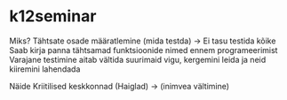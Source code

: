 # k12seminar

Miks?
  Tähtsate osade määratlemine (mida testda) -> Ei tasu testida kõike
  Saab kirja panna tähtsamad funktsioonide nimed ennem programeerimist
  Varajane testimine aitab vältida suurimaid vigu, kergemini leida ja neid kiiremini lahendada

Näide
  Kriitilised keskkonnad (Haiglad) -> (inimvea vältimine)